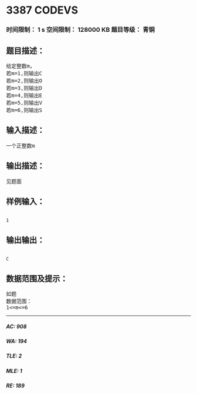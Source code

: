 # 3387 CODEVS   
### 时间限制： 1 s     空间限制： 128000 KB     题目等级： 青铜  
## 题目描述：  

<pre>
给定整数m，
若m=1,则输出C
若m=2,则输出O
若m=3,则输出D
若m=4,则输出E
若m=5,则输出V
若m=6,则输出S
</pre>
  
  
## 输入描述：  

<pre>
一个正整数m
</pre>
  
  
## 输出描述：  

<pre>
见题面
</pre>
  
  
## 样例输入：  

<pre><code>
1
</code></pre>
  
  
## 输出输出：  

<pre><code>
C
</code></pre>
  
  
## 数据范围及提示：  

<pre>
如题
数据范围：
1<=m<=6
</pre>
  
  
***  

##### AC: 908  
##### WA: 194  
##### TLE: 2  
##### MLE: 1  
##### RE: 189  
